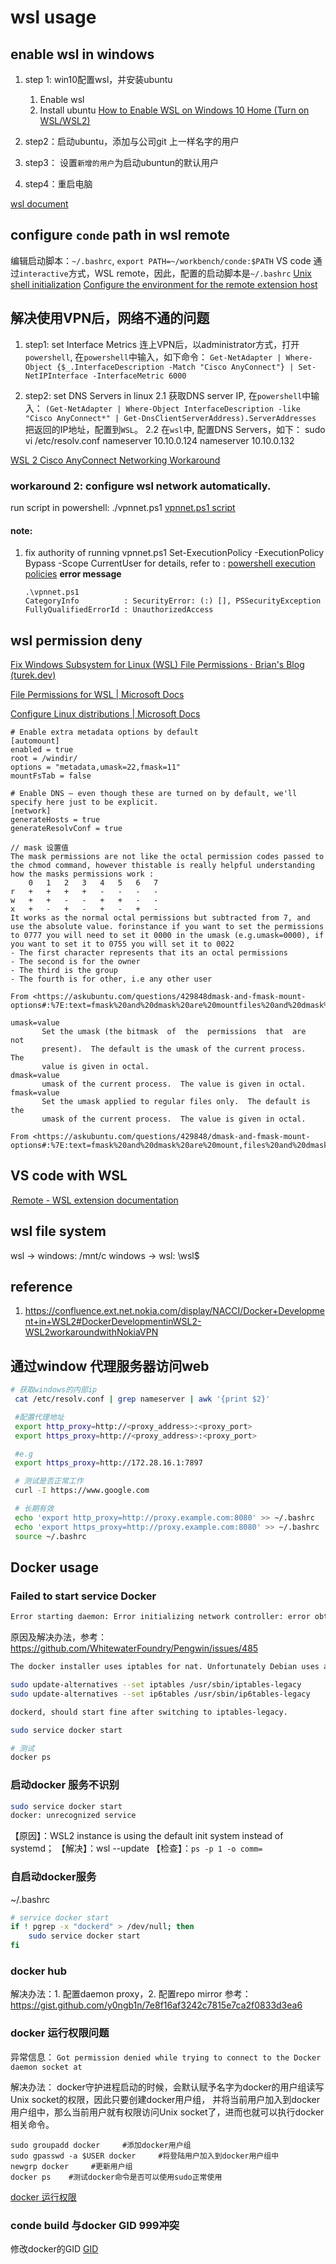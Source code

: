 
# wsl usage

## enable wsl in windows
1. step 1: win10配置wsl，并安装ubuntu
   1. Enable wsl
   2. Install ubuntu
[How to Enable WSL on Windows 10 Home (Turn on WSL/WSL2)](https://windowsloop.com/enable-wsl-windows-10-home/#:~:text=Steps%20to%20Enable%20WSL%20on%20Windows%2010%20Home,files%20and%20enables%20the%20feature.%20More%20items...%20)

2. step2：启动ubuntu，添加与公司git 上一样名字的用户

3. step3： 设置`新增的用户`为启动ubuntun的默认用户

4. step4：重启电脑

[wsl document](https://docs.microsoft.com/en-us/windows/wsl/)

## configure `conde` path in wsl remote
编辑启动脚本：`~/.bashrc`,
`export PATH=~/workbench/conde:$PATH`
VS code 通过`interactive`方式，WSL remote，因此，配置的启动脚本是`~/.bashrc`
[Unix shell initialization](https://github.com/rbenv/rbenv/wiki/unix-shell-initialization)
[Configure the environment for the remote extension host](https://code.visualstudio.com/docs/remote/troubleshooting#_configure-the-environment-for-the-remote-extension-host)

## 解决使用VPN后，网络不通的问题
1. step1: set Interface Metrics
   连上VPN后，以administrator方式，打开`powershell`, 在`powershell`中输入，如下命令：
   `Get-NetAdapter | Where-Object {$_.InterfaceDescription -Match "Cisco AnyConnect"} | Set-NetIPInterface -InterfaceMetric 6000`

2. step2: set DNS Servers in linux
   2.1 获取DNS server IP, 在`powershell`中输入：
    `(Get-NetAdapter | Where-Object InterfaceDescription -like "Cisco AnyConnect*" | Get-DnsClientServerAddress).ServerAddresses`
    把返回的IP地址，配置到`WSL`。
   2.2 在`wsl`中, 配置DNS Servers，如下：
   sudo vi /etc/resolv.conf
        nameserver 10.10.0.124
        nameserver 10.10.0.132

[WSL 2 Cisco AnyConnect Networking Workaround](https://gist.github.com/pyther/b7c03579a5ea55fe431561b502ec1ba8)
### workaround 2: configure wsl network automatically.
run script in powershell:
./vpnnet.ps1
[vpnnet.ps1 script](./vpnnet.ps1)

#### note:
1. fix authority of running vpnnet.ps1
   Set-ExecutionPolicy -ExecutionPolicy Bypass -Scope CurrentUser
   for details, refer to : [powershell execution policies](https://docs.microsoft.com/en-us/powershell/module/microsoft.powershell.core/about/about_execution_policies?view=powershell-7.2)
   **error message**
   ```
   .\vpnnet.ps1
   CategoryInfo          : SecurityError: (:) [], PSSecurityException
   FullyQualifiedErrorId : UnauthorizedAccess
   ```

## wsl permission deny
[Fix Windows Subsystem for Linux (WSL) File Permissions · Brian's Blog (turek.dev)](https://www.turek.dev/posts/fix-wsl-file-permissions/)

[File Permissions for WSL | Microsoft Docs](https://docs.microsoft.com/en-us/windows/wsl/file-permissions)

[Configure Linux distributions | Microsoft Docs](https://docs.microsoft.com/en-us/windows/wsl/wsl-config#per-distribution-configuration-options-with-wslconf)

	# Enable extra metadata options by default
	[automount]
	enabled = true
	root = /windir/
	options = "metadata,umask=22,fmask=11"
	mountFsTab = false

	# Enable DNS – even though these are turned on by default, we'll specify here just to be explicit.
	[network]
	generateHosts = true
	generateResolvConf = true

```
// mask 设置值
The mask permissions are not like the octal permission codes passed to the chmod command, however thistable is really helpful understanding how the masks permissions work :
    0   1   2   3   4   5   6   7
r   +   +   +   +   -   -   -   -
w   +   +   -   -   +   +   -   -
x   +   -   +   -   +   -   +   -
It works as the normal octal permissions but subtracted from 7, and use the absolute value. forinstance if you want to set the permissions to 0777 you will need to set it 0000 in the umask (e.g.umask=0000), if you want to set it to 0755 you will set it to 0022
- The first character represents that its an octal permissions
- The second is for the owner
- The third is the group
- The fourth is for other, i.e any other user

From <https://askubuntu.com/questions/429848dmask-and-fmask-mount-options#:%7E:text=fmask%20and%20dmask%20are%20mountfiles%20and%20dmask%20to%20directories>

umask=value
       Set the umask (the bitmask  of  the  permissions  that  are  not
       present).  The default is the umask of the current process.  The
       value is given in octal.
dmask=value
       umask of the current process.  The value is given in octal.
fmask=value
       Set the umask applied to regular files only.  The default is the
       umask of the current process.  The value is given in octal.

From <https://askubuntu.com/questions/429848/dmask-and-fmask-mount-options#:%7E:text=fmask%20and%20dmask%20are%20mount,files%20and%20dmask%20to%20directories>
```

## VS code with WSL
[ Remote - WSL extension documentation](https://code.visualstudio.com/docs/remote/wsl)

## wsl file system
wsl -> windows: /mnt/c
windows -> wsl: \\wsl$

## reference
1. https://confluence.ext.net.nokia.com/display/NACCI/Docker+Development+in+WSL2#DockerDevelopmentinWSL2-WSL2workaroundwithNokiaVPN

## 通过window 代理服务器访问web
```bash
# 获取windows的内部ip
 cat /etc/resolv.conf | grep nameserver | awk '{print $2}'

 #配置代理地址
 export http_proxy=http://<proxy_address>:<proxy_port>
 export https_proxy=http://<proxy_address>:<proxy_port>

 #e.g
 export https_proxy=http://172.28.16.1:7897

 # 测试是否正常工作
 curl -I https://www.google.com

 # 长期有效
 echo 'export http_proxy=http://proxy.example.com:8080' >> ~/.bashrc
 echo 'export https_proxy=http://proxy.example.com:8080' >> ~/.bashrc
 source ~/.bashrc
```
## Docker usage

### Failed to start service Docker

```bash
Error starting daemon: Error initializing network controller: error obtaining controller instance: failed to create NAT chain DOCKER: iptables failed: iptables --wait -t nat -N DOCKER: iptables v1.8.2 (nf_tables): CHAIN_ADD failed (No such file or directory): 

```

原因及解决办法，参考：https://github.com/WhitewaterFoundry/Pengwin/issues/485
```bash
The docker installer uses iptables for nat. Unfortunately Debian uses a modified version of nftables. You can convert the entries over to nftables or just setup Debian to use the legacy iptables.

sudo update-alternatives --set iptables /usr/sbin/iptables-legacy
sudo update-alternatives --set ip6tables /usr/sbin/ip6tables-legacy

dockerd, should start fine after switching to iptables-legacy.

sudo service docker start

# 测试
docker ps
```

### 启动docker 服务不识别
```bash
sudo service docker start
docker: unrecognized service
```
【原因】：WSL2 instance is using the default init system instead of systemd；
【解决】：wsl --update
【检查】：`ps -p 1 -o comm=`

### 自启动docker服务
~/.bashrc
```bash
# service docker start
if ! pgrep -x "dockerd" > /dev/null; then
    sudo service docker start
fi
```


### docker hub
解决办法：1. 配置daemon proxy，2. 配置repo mirror
参考：
https://gist.github.com/y0ngb1n/7e8f16af3242c7815e7ca2f0833d3ea6

### docker 运行权限问题
异常信息：
`Got permission denied while trying to connect to the Docker daemon socket at`

解决办法：
docker守护进程启动的时候，会默认赋予名字为docker的用户组读写Unix socket的权限，因此只要创建docker用户组，
并将当前用户加入到docker用户组中，那么当前用户就有权限访问Unix socket了，进而也就可以执行docker相关命令。
```
sudo groupadd docker     #添加docker用户组
sudo gpasswd -a $USER docker     #将登陆用户加入到docker用户组中
newgrp docker     #更新用户组
docker ps    #测试docker命令是否可以使用sudo正常使用
```
[docker 运行权限](https://www.cnblogs.com/Li-JT/p/13994704.html)

### conde build 与docker GID 999冲突
   修改docker的GID
[GID](https://www.cnblogs.com/peida/archive/2012/12/05/2802419.html)
